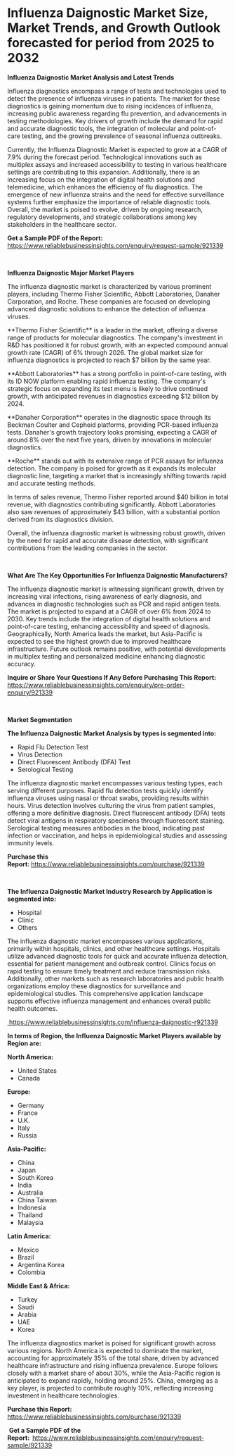 <p><h1>Influenza Daignostic Market Size, Market Trends, and Growth Outlook forecasted for period from 2025 to 2032</h1></p><p><strong>Influenza Daignostic Market Analysis and Latest Trends</strong></p>
<p><p>Influenza diagnostics encompass a range of tests and technologies used to detect the presence of influenza viruses in patients. The market for these diagnostics is gaining momentum due to rising incidences of influenza, increasing public awareness regarding flu prevention, and advancements in testing methodologies. Key drivers of growth include the demand for rapid and accurate diagnostic tools, the integration of molecular and point-of-care testing, and the growing prevalence of seasonal influenza outbreaks.</p><p>Currently, the Influenza Diagnostic Market is expected to grow at a CAGR of 7.9% during the forecast period. Technological innovations such as multiplex assays and increased accessibility to testing in various healthcare settings are contributing to this expansion. Additionally, there is an increasing focus on the integration of digital health solutions and telemedicine, which enhances the efficiency of flu diagnostics. The emergence of new influenza strains and the need for effective surveillance systems further emphasize the importance of reliable diagnostic tools. Overall, the market is poised to evolve, driven by ongoing research, regulatory developments, and strategic collaborations among key stakeholders in the healthcare sector.</p></p>
<p><strong>Get a Sample PDF of the Report:&nbsp;</strong> <a href="https://www.reliablebusinessinsights.com/enquiry/request-sample/921339?utm_campaign=3368&utm_medium=2&utm_source=Github&utm_content=ia&utm_term=18042025&utm_id=influenza-daignostic">https://www.reliablebusinessinsights.com/enquiry/request-sample/921339</a></p>
<p>&nbsp;</p>
<p><strong>Influenza Daignostic Major Market Players</strong></p>
<p><p>The influenza diagnostic market is characterized by various prominent players, including Thermo Fisher Scientific, Abbott Laboratories, Danaher Corporation, and Roche. These companies are focused on developing advanced diagnostic solutions to enhance the detection of influenza viruses. </p><p>**Thermo Fisher Scientific** is a leader in the market, offering a diverse range of products for molecular diagnostics. The company's investment in R&D has positioned it for robust growth, with an expected compound annual growth rate (CAGR) of 6% through 2026. The global market size for influenza diagnostics is projected to reach $7 billion by the same year.</p><p>**Abbott Laboratories** has a strong portfolio in point-of-care testing, with its ID NOW platform enabling rapid influenza testing. The company's strategic focus on expanding its test menu is likely to drive continued growth, with anticipated revenues in diagnostics exceeding $12 billion by 2024.</p><p>**Danaher Corporation** operates in the diagnostic space through its Beckman Coulter and Cepheid platforms, providing PCR-based influenza tests. Danaher's growth trajectory looks promising, expecting a CAGR of around 8% over the next five years, driven by innovations in molecular diagnostics.</p><p>**Roche** stands out with its extensive range of PCR assays for influenza detection. The company is poised for growth as it expands its molecular diagnostic line, targeting a market that is increasingly shifting towards rapid and accurate testing methods.</p><p>In terms of sales revenue, Thermo Fisher reported around $40 billion in total revenue, with diagnostics contributing significantly. Abbott Laboratories also saw revenues of approximately $43 billion, with a substantial portion derived from its diagnostics division. </p><p>Overall, the influenza diagnostic market is witnessing robust growth, driven by the need for rapid and accurate disease detection, with significant contributions from the leading companies in the sector.</p></p>
<p>&nbsp;</p>
<p><strong>What Are The Key Opportunities For Influenza Daignostic Manufacturers?</strong></p>
<p><p>The influenza diagnostic market is witnessing significant growth, driven by increasing viral infections, rising awareness of early diagnosis, and advances in diagnostic technologies such as PCR and rapid antigen tests. The market is projected to expand at a CAGR of over 6% from 2024 to 2030. Key trends include the integration of digital health solutions and point-of-care testing, enhancing accessibility and speed of diagnosis. Geographically, North America leads the market, but Asia-Pacific is expected to see the highest growth due to improved healthcare infrastructure. Future outlook remains positive, with potential developments in multiplex testing and personalized medicine enhancing diagnostic accuracy.</p></p>
<p><strong>Inquire or Share Your Questions If Any Before Purchasing This Report:</strong> <a href="https://www.reliablebusinessinsights.com/enquiry/pre-order-enquiry/921339?utm_campaign=3368&utm_medium=2&utm_source=Github&utm_content=ia&utm_term=18042025&utm_id=influenza-daignostic">https://www.reliablebusinessinsights.com/enquiry/pre-order-enquiry/921339</a></p>
<p>&nbsp;</p>
<p><strong>Market Segmentation</strong></p>
<p><strong>The Influenza Daignostic Market Analysis by types is segmented into:</strong></p>
<p><ul><li>Rapid Flu Detection Test</li><li>Virus Detection</li><li>Direct Fluorescent Antibody (DFA) Test</li><li>Serological Testing</li></ul></p>
<p><p>The influenza diagnostic market encompasses various testing types, each serving different purposes. Rapid flu detection tests quickly identify influenza viruses using nasal or throat swabs, providing results within hours. Virus detection involves culturing the virus from patient samples, offering a more definitive diagnosis. Direct fluorescent antibody (DFA) tests detect viral antigens in respiratory specimens through fluorescent staining. Serological testing measures antibodies in the blood, indicating past infection or vaccination, and helps in epidemiological studies and assessing immunity levels.</p></p>
<p><strong>Purchase this Report:&nbsp;</strong><a href="https://www.reliablebusinessinsights.com/purchase/921339?utm_campaign=3368&utm_medium=2&utm_source=Github&utm_content=ia&utm_term=18042025&utm_id=influenza-daignostic">https://www.reliablebusinessinsights.com/purchase/921339</a></p>
<p>&nbsp;</p>
<p><strong>The Influenza Daignostic Market Industry Research by Application is segmented into:</strong></p>
<p><ul><li>Hospital</li><li>Clinic</li><li>Others</li></ul></p>
<p><p>The influenza diagnostic market encompasses various applications, primarily within hospitals, clinics, and other healthcare settings. Hospitals utilize advanced diagnostic tools for quick and accurate influenza detection, essential for patient management and outbreak control. Clinics focus on rapid testing to ensure timely treatment and reduce transmission risks. Additionally, other markets such as research laboratories and public health organizations employ these diagnostics for surveillance and epidemiological studies. This comprehensive application landscape supports effective influenza management and enhances overall public health outcomes.</p></p>
<p><a href="https://www.reliablebusinessinsights.com/influenza-daignostic-r921339?utm_campaign=3368&utm_medium=2&utm_source=Github&utm_content=ia&utm_term=18042025&utm_id=influenza-daignostic">&nbsp;https://www.reliablebusinessinsights.com/influenza-daignostic-r921339</a></p>
<p><strong>In terms of Region, the Influenza Daignostic Market Players available by Region are:</strong></p>
<p>
    <p> <strong> North America: </strong>
        <ul>
            <li>United States</li>
            <li>Canada</li>
        </ul>
        </p> 
    <p> <strong> Europe: </strong>
        <ul>
            <li>Germany</li>
            <li>France</li>
            <li>U.K.</li>
            <li>Italy</li>
            <li>Russia</li>
        </ul>
        </p> 
    <p> <strong> Asia-Pacific: </strong>
        <ul>
            <li>China</li>
            <li>Japan</li>
            <li>South Korea</li>
            <li>India</li>
            <li>Australia</li>
            <li>China Taiwan</li>
            <li>Indonesia</li>
            <li>Thailand</li>
            <li>Malaysia</li>
        </ul>
        </p> 
    <p> <strong> Latin America: </strong>
        <ul>
            <li>Mexico</li>
            <li>Brazil</li>
            <li>Argentina Korea</li>
            <li>Colombia</li>
        </ul>
        </p> 
    <p> <strong> Middle East & Africa: </strong>
        <ul>
            <li>Turkey</li>
            <li>Saudi</li>
            <li>Arabia</li>
            <li>UAE</li>
            <li>Korea</li>
        </ul>
    </p>
    </p>
<p><p>The influenza diagnostics market is poised for significant growth across various regions. North America is expected to dominate the market, accounting for approximately 35% of the total share, driven by advanced healthcare infrastructure and rising influenza prevalence. Europe follows closely with a market share of about 30%, while the Asia-Pacific region is anticipated to expand rapidly, holding around 25%. China, emerging as a key player, is projected to contribute roughly 10%, reflecting increasing investment in healthcare technologies.</p></p>
<p><strong>Purchase this Report: </strong><a href="https://www.reliablebusinessinsights.com/purchase/921339?utm_campaign=3368&utm_medium=2&utm_source=Github&utm_content=ia&utm_term=18042025&utm_id=influenza-daignostic">https://www.reliablebusinessinsights.com/purchase/921339</a></p>
<p>&nbsp;<strong>Get a Sample PDF of the Report:&nbsp;&nbsp;</strong><a href="https://www.reliablebusinessinsights.com/enquiry/request-sample/921339?utm_campaign=3368&utm_medium=2&utm_source=Github&utm_content=ia&utm_term=18042025&utm_id=influenza-daignostic">https://www.reliablebusinessinsights.com/enquiry/request-sample/921339</a></p>
<p><strong></strong></p>
<p><p></p><p></p><p></p></p>